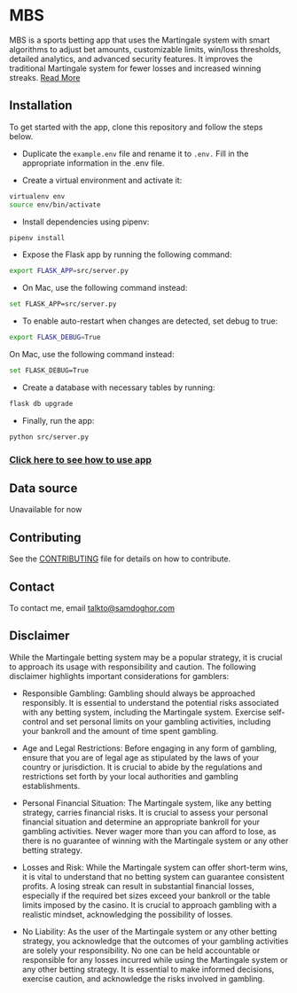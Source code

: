 # MBS

MBS is a sports betting app that uses the Martingale system with smart algorithms to adjust bet amounts, customizable limits, win/loss thresholds, detailed analytics, and advanced security features. It improves the traditional Martingale system for fewer losses and increased winning streaks. [Read More](MARTINGALE.MD)

## Installation

To get started with the app, clone this repository and follow the steps below.

- Duplicate the `example.env` file and rename it to `.env.` Fill in the appropriate information in the .env file.

- Create a virtual environment and activate it:

```bash Copy code
virtualenv env
source env/bin/activate
```

- Install dependencies using pipenv:

```bash Copy code
pipenv install
```

- Expose the Flask app by running the following command:

```bash Copy code
export FLASK_APP=src/server.py
```

- On Mac, use the following command instead:

```bash Copy code
set FLASK_APP=src/server.py
```

- To enable auto-restart when changes are detected, set debug to true:

```bash Copy code
export FLASK_DEBUG=True
```

On Mac, use the following command instead:

```bash Copy code
set FLASK_DEBUG=True
```

- Create a database with necessary tables by running:

```bash Copy code
flask db upgrade
```

- Finally, run the app:

```bash Copy code
python src/server.py
```

### [Click here to see how to use app](APP.md)

## Data source

Unavailable for now

## Contributing

See the [CONTRIBUTING](CONTRIBUTING.md) file for details on how to contribute.

## Contact

To contact me, email [talkto@samdoghor.com](mailto:talkto@samdoghor.com)

## Disclaimer

While the Martingale betting system may be a popular strategy, it is crucial to approach its usage with responsibility and caution. The following disclaimer highlights important considerations for gamblers:

- Responsible Gambling: Gambling should always be approached responsibly. It is essential to understand the potential risks associated with any betting system, including the Martingale system. Exercise self-control and set personal limits on your gambling activities, including your bankroll and the amount of time spent gambling.

- Age and Legal Restrictions: Before engaging in any form of gambling, ensure that you are of legal age as stipulated by the laws of your country or jurisdiction. It is crucial to abide by the regulations and restrictions set forth by your local authorities and gambling establishments.

- Personal Financial Situation: The Martingale system, like any betting strategy, carries financial risks. It is crucial to assess your personal financial situation and determine an appropriate bankroll for your gambling activities. Never wager more than you can afford to lose, as there is no guarantee of winning with the Martingale system or any other betting strategy.

- Losses and Risk: While the Martingale system can offer short-term wins, it is vital to understand that no betting system can guarantee consistent profits. A losing streak can result in substantial financial losses, especially if the required bet sizes exceed your bankroll or the table limits imposed by the casino. It is crucial to approach gambling with a realistic mindset, acknowledging the possibility of losses.

- No Liability: As the user of the Martingale system or any other betting strategy, you acknowledge that the outcomes of your gambling activities are solely your responsibility. No one can be held accountable or responsible for any losses incurred while using the Martingale system or any other betting strategy. It is essential to make informed decisions, exercise caution, and acknowledge the risks involved in gambling.

